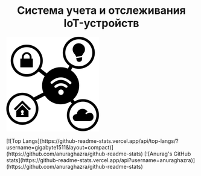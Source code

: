 <h1 align = "center">Система учета и отслеживания IoT-устройств</h1>
	<p>
		<img src="html/img/iot-icon.svg" alt="" >
	</p>
[![Top Langs](https://github-readme-stats.vercel.app/api/top-langs/?username=gigabyte1511&layout=compact)](https://github.com/anuraghazra/github-readme-stats)
[![Anurag's GitHub stats](https://github-readme-stats.vercel.app/api?username=anuraghazra)](https://github.com/anuraghazra/github-readme-stats)

